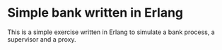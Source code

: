 # Simple bank written in Erlang

This is a simple exercise written in Erlang to simulate
a bank process, a supervisor and a proxy.